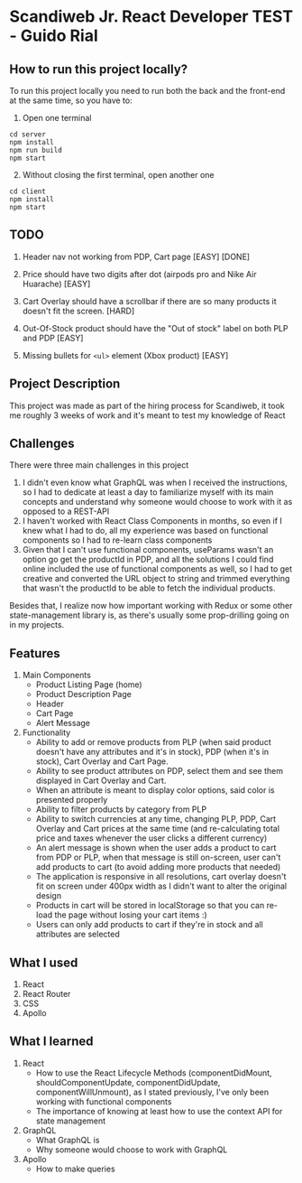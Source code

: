 # Scandiweb Jr. React Developer TEST - Guido Rial

## How to run this project locally?

To run this project locally you need to run both the back and the front-end at the same time, so you have to:

1. Open one terminal

```
cd server
npm install
npm run build
npm start
```

2. Without closing the first terminal, open another one

```
cd client
npm install
npm start
```

## TODO

1. Header nav not working from PDP, Cart page [EASY] [DONE]
2. Price should have two digits after dot (airpods pro and Nike Air Huarache) [EASY]
3. Cart Overlay should have a scrollbar if there are so many products it doesn't fit the screen. [HARD]
4. Out-Of-Stock product should have the "Out of stock" label on both PLP and PDP [EASY]

5. Missing bullets for `<ul>` element (Xbox product) [EASY]

## Project Description

This project was made as part of the hiring process for Scandiweb, it took me roughly 3 weeks of work and it's meant to test my knowledge of React

## Challenges

There were three main challenges in this project

1. I didn't even know what GraphQL was when I received the instructions, so I had to dedicate at least a day to familiarize myself with its main concepts and understand why someone would choose to work with it as opposed to a REST-API
2. I haven't worked with React Class Components in months, so even if I knew what I had to do, all my experience was based on functional components so I had to re-learn class components
3. Given that I can't use functional components, useParams wasn't an option go get the productId in PDP, and all the solutions I could find online included the use of functional components as well, so I had to get creative and converted the URL object to string and trimmed everything that wasn't the productId to be able to fetch the individual products.

Besides that, I realize now how important working with Redux or some other state-management library is, as there's usually some prop-drilling going on in my projects.

## Features

1. Main Components
    - Product Listing Page (home)
    - Product Description Page
    - Header
    - Cart Page
    - Alert Message
2. Functionality
    - Ability to add or remove products from PLP (when said product doesn't have any attributes and it's in stock), PDP (when it's in stock), Cart Overlay and Cart Page.
    - Ability to see product attributes on PDP, select them and see them displayed in Cart Overlay and Cart.
    - When an attribute is meant to display color options, said color is presented properly
    - Ability to filter products by category from PLP
    - Ability to switch currencies at any time, changing PLP, PDP, Cart Overlay and Cart prices at the same time (and re-calculating total price and taxes whenever the user clicks a different currency)
    - An alert message is shown when the user adds a product to cart from PDP or PLP, when that message is still on-screen, user can't add products to cart (to avoid adding more products that needed)
    - The application is responsive in all resolutions, cart overlay doesn't fit on screen under 400px width as I didn't want to alter the original design
    - Products in cart will be stored in localStorage so that you can re-load the page without losing your cart items :)
    - Users can only add products to cart if they're in stock and all attributes are selected

## What I used

1. React
2. React Router
3. CSS
4. Apollo

## What I learned

1. React
    - How to use the React Lifecycle Methods (componentDidMount, shouldComponentUpdate, componentDidUpdate, componentWillUnmount), as I stated previously, I've only been working with functional components
    - The importance of knowing at least how to use the context API for state management
2. GraphQL
    - What GraphQL is
    - Why someone would choose to work with GraphQL
3. Apollo
    - How to make queries
